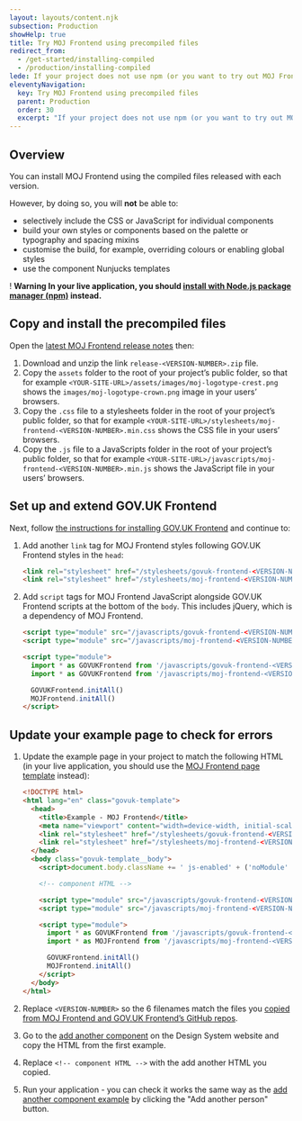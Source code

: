 ```yaml
---
layout: layouts/content.njk
subsection: Production
showHelp: true
title: Try MOJ Frontend using precompiled files
redirect_from:
  - /get-started/installing-compiled
  - /production/installing-compiled
lede: If your project does not use npm (or you want to try out MOJ Frontend without installing it through npm) download and include compiled stylesheets.
eleventyNavigation:
  key: Try MOJ Frontend using precompiled files
  parent: Production
  order: 30
  excerpt: "If your project does not use npm (or you want to try out MOJ Frontend without installing it through npm) download and include compiled stylesheets."
---
```


## Overview

You can install MOJ Frontend using the compiled files released with each version.

However, by doing so, you will **not** be able to:

- selectively include the CSS or JavaScript for individual components
- build your own styles or components based on the palette or typography and spacing mixins
- customise the build, for example, overriding colours or enabling global styles
- use the component Nunjucks templates

<div class="govuk-warning-text">
  <span class="govuk-warning-text__icon" aria-hidden="true">!</span>
  <strong class="govuk-warning-text__text">
    <span class="govuk-visually-hidden">Warning</span>
    In your live application, you should <a href="/production/installing-with-npm/">install with Node.js package manager (npm)</a> instead.
  </strong>
</div>

## Copy and install the precompiled files

Open the [latest MOJ Frontend release notes](https://github.com/ministryofjustice/moj-frontend/releases/latest) then:

1. Download and unzip the link `release-<VERSION-NUMBER>.zip` file.
2. Copy the `assets` folder to the root of your project’s public folder, so that for example `<YOUR-SITE-URL>/assets/images/moj-logotype-crest.png` shows the `images/moj-logotype-crown.png` image in your users’ browsers.
3. Copy the `.css` file to a stylesheets folder in the root of your project’s public folder, so that for example `<YOUR-SITE-URL>/stylesheets/moj-frontend-<VERSION-NUMBER>.min.css` shows the CSS file in your users’ browsers.
4. Copy the `.js` file to a JavaScripts folder in the root of your project’s public folder, so that for example `<YOUR-SITE-URL>/javascripts/moj-frontend-<VERSION-NUMBER>.min.js` shows the JavaScript file in your users’ browsers.

## Set up and extend GOV.UK Frontend

Next, follow [the instructions for installing GOV.UK Frontend](https://frontend.design-system.service.gov.uk/install-using-precompiled-files/) and continue to:

1. Add another `link` tag for MOJ Frontend styles following GOV.UK Frontend styles in the `head`:

   ```html
   <link rel="stylesheet" href="/stylesheets/govuk-frontend-<VERSION-NUMBER>.min.css" />
   <link rel="stylesheet" href="/stylesheets/moj-frontend-<VERSION-NUMBER>.min.css">
   ```

2. Add `script` tags for MOJ Frontend JavaScript alongside GOV.UK Frontend scripts at the bottom of the `body`. This includes jQuery, which is a dependency of MOJ Frontend.

   ```html
   <script type="module" src="/javascripts/govuk-frontend-<VERSION-NUMBER>.min.js"></script>
   <script type="module" src="/javascripts/moj-frontend-<VERSION-NUMBER>.min.js"></script>

   <script type="module">
     import * as GOVUKFrontend from '/javascripts/govuk-frontend-<VERSION-NUMBER>.min.js'
     import * as GOVUKFrontend from '/javascripts/moj-frontend-<VERSION-NUMBER>.min.js'

     GOVUKFrontend.initAll()
     MOJFrontend.initAll()
   </script>
   ```

## Update your example page to check for errors

1. Update the example page in your project to match the following HTML (in your live application, you should use the [MOJ Frontend page template](/use-nunjucks/#set-up-nunjucks-and-use-the-page-template) instead):

   ```html
   <!DOCTYPE html>
   <html lang="en" class="govuk-template">
     <head>
       <title>Example - MOJ Frontend</title>
       <meta name="viewport" content="width=device-width, initial-scale=1, viewport-fit=cover">
       <link rel="stylesheet" href="/stylesheets/govuk-frontend-<VERSION-NUMBER>.min.css" />
       <link rel="stylesheet" href="/stylesheets/moj-frontend-<VERSION-NUMBER>.min.css">
     </head>
     <body class="govuk-template__body">
       <script>document.body.className += ' js-enabled' + ('noModule' in HTMLScriptElement.prototype ? ' govuk-frontend-supported' : '');</script>

       <!-- component HTML -->

       <script type="module" src="/javascripts/govuk-frontend-<VERSION-NUMBER>.min.js"></script>
       <script type="module" src="/javascripts/moj-frontend-<VERSION-NUMBER>.min.js"></script>

       <script type="module">
         import * as GOVUKFrontend from '/javascripts/govuk-frontend-<VERSION-NUMBER>.min.js'
         import * as MOJFrontend from '/javascripts/moj-frontend-<VERSION-NUMBER>.min.js'

         GOVUKFrontend.initAll()
         MOJFrontend.initAll()
       </script>
     </body>
   </html>
   ```

2. Replace `<VERSION-NUMBER>` so the 6 filenames match the files you [copied from MOJ Frontend and GOV.UK Frontend’s GitHub repos](#copy-and-install-the-precompiled-files).

3. Go to the [add another component](/components/add-another/) on the Design System website and copy the HTML from the first example.

4. Replace `<!-- component HTML -->` with the add another HTML you copied.

5. Run your application - you can check it works the same way as the [add another component example](/examples/add-another/) by clicking the "Add another person" button.
